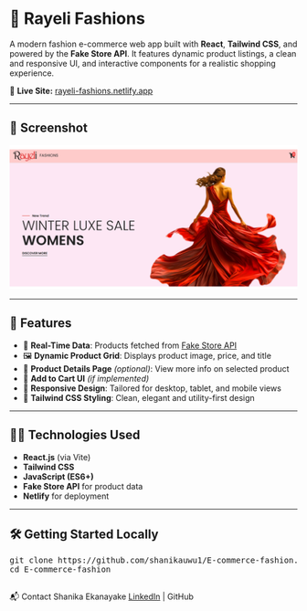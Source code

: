 

# 👗 Rayeli Fashions

A modern fashion e-commerce web app built with **React**, **Tailwind CSS**, and powered by the **Fake Store API**. It features dynamic product listings, a clean and responsive UI, and interactive components for a realistic shopping experience.

🔗 **Live Site:** [rayeli-fashions.netlify.app](https://rayeli-fashions.netlify.app/)

---

## 📸 Screenshot

![Homepage Preview](./src/assets/screenshot.jpg)


---

## 🚀 Features

- 🔄 **Real-Time Data**: Products fetched from [Fake Store API](https://fakestoreapi.com/)
- 🖼️ **Dynamic Product Grid**: Displays product image, price, and title
- 🧾 **Product Details Page** *(optional)*: View more info on selected product
- 🛒 **Add to Cart UI** *(if implemented)*
- 📱 **Responsive Design**: Tailored for desktop, tablet, and mobile views
- 🎨 **Tailwind CSS Styling**: Clean, elegant and utility-first design

---

## 🧑‍💻 Technologies Used

- **React.js** (via Vite)
- **Tailwind CSS**
- **JavaScript (ES6+)**
- **Fake Store API** for product data
- **Netlify** for deployment

---

## 🛠️ Getting Started Locally

<pre>
git clone https://github.com/shanikauwu1/E-commerce-fashion.git
cd E-commerce-fashion
  
</pre>
 

📬 Contact
Shanika Ekanayake
[LinkedIn](https://www.linkedin.com/in/shanikajayawardane/) | GitHub
   
